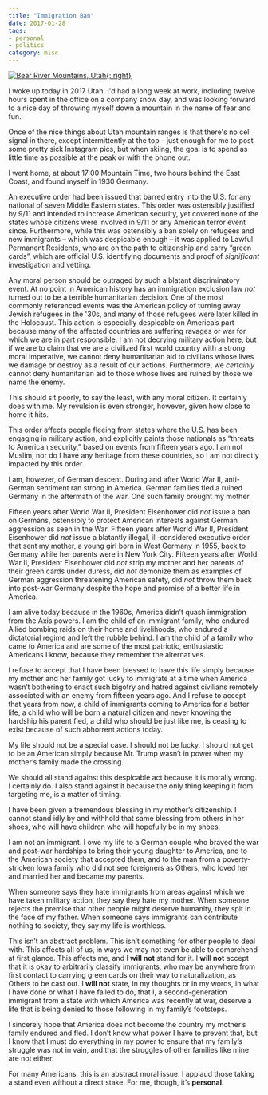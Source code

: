 ```yaml
---
title: "Immigration Ban"
date: 2017-01-28
tags:
- personal
- politics
category: misc
---
```


[![Bear River Mountains, Utah][1]{:.right}][2]

I woke up today in 2017 Utah. I'd had a long week at work, including twelve
hours spent in the office on a company snow day, and was looking forward to a
nice day of throwing myself down a mountain in the name of fear and fun.

Once of the nice things about Utah mountain ranges is that there's no cell
signal in there, except intermittently at the top – just enough for me to post
some pretty sick Instagram pics, but when skiing, the goal is to spend as little
time as possible at the peak or with the phone out.

I went home, at about 17:00 Mountain Time, two hours behind the East Coast, and
found myself in 1930 Germany.

An executive order had been issued that barred entry into the U.S. for any
national of seven Middle Eastern states. This order was ostensibly justified by
9/11 and intended to increase American security, yet covered none of the states
whose citizens were involved in 9/11 or any American terror event since.
Furthermore, while this was ostensibly a ban solely on refugees and new
immigrants – which was despicable enough – it was applied to Lawful Permanent
Residents, who are on the path to citizenship and carry “green cards”, which are
official U.S. identifying documents and proof of *significant* investigation and
vetting.

Any moral person should be outraged by such a blatant discriminatory event. At
no point in American history has an immigration exclusion law *not* turned out
to be a terrible humanitarian decision. One of the most commonly referenced
events was the American policy of turning away Jewish refugees in the '30s, and
many of those refugees were later killed in the Holocaust. This action is
especially despicable on America’s part because many of the affected countries
are suffering ravages or war for which we are in part responsible. I am not
decrying military action here, but if we are to claim that we are a civilized
first world country with a strong moral imperative, we cannot deny humanitarian
aid to civilians whose lives we damage or destroy as a result of our actions.
Furthermore, we *certainly* cannot deny humanitarian aid to those whose lives
are ruined by those we name the enemy.

This should sit poorly, to say the least, with any moral citizen. It certainly
does with me. My revulsion is even stronger, however, given how close to home it
hits.

This order affects people fleeing from states where the U.S. has been engaging
in military action, and explicitly paints those nationals as “threats to
American security,” based on events from fifteen years ago. I am not Muslim, nor
do I have any heritage from these countries, so I am not directly impacted by
this order.

I am, however, of German descent. During and after World War II, anti-German
sentiment ran strong in America. German families fled a ruined Germany in the
aftermath of the war. One such family brought my mother.

Fifteen years after World War II, President Eisenhower did *not* issue a ban on
Germans, ostensibly to protect American interests against German aggression as
seen in the War. Fifteen years after World War II, President Eisenhower did
*not* issue a blatantly illegal, ill-considered executive order that sent my
mother, a young girl born in West Germany in 1955, back to Germany while her
parents were in New York City. Fifteen years after World War II, President
Eisenhower did *not* strip my mother and her parents of their green cards under
duress, did *not* demonize them as examples of German aggression threatening
American safety, did *not* throw them back into post-war Germany despite the
hope and promise of a better life in America.

I am alive today because in the 1960s, America didn’t quash immigration from the
Axis powers. I am the child of an immigrant family, who endured Allied bombing
raids on their home and livelihoods, who endured a dictatorial regime and left
the rubble behind. I am the child of a family who came to America and are some
of the most patriotic, enthusiastic Americans I know, because they remember the
alternatives.

I refuse to accept that I have been blessed to have this life simply because my
mother and her family got lucky to immigrate at a time when America wasn’t
bothering to enact such bigotry and hatred against civilians remotely associated
with an enemy from fifteen years ago. And I refuse to accept that years from
now, a child of immigrants coming to America for a better life, a child who will
be born a natural citizen and never knowing the hardship his parent fled, a
child who should be just like me, is ceasing to exist because of such abhorrent
actions today.

My life should not be a special case. I should not be lucky. I should not get to
be an American simply because Mr. Trump wasn’t in power when my mother’s family
made the crossing.

We should all stand against this despicable act because it is morally wrong. I
certainly do. I also stand against it because the only thing keeping it from
targeting me, is a matter of timing.

I have been given a tremendous blessing in my mother’s citizenship. I cannot
stand idly by and withhold that same blessing from others in her shoes, who will
have children who will hopefully be in my shoes.

I am not an immigrant. I owe my life to a German couple who braved the war and
post-war hardships to bring their young daughter to America, and to the American
society that accepted them, and to the man from a poverty-stricken Iowa family
who did not see foreigners as Others, who loved her and married her and became
my parents.

When someone says they hate immigrants from areas against which we have taken
military action, they say they hate my mother. When someone rejects the premise
that other people might deserve humanity, they spit in the face of my father.
When someone says immigrants can contribute nothing to society, they say my life
is worthless.

This isn’t an abstract problem. This isn’t something for other people to deal
with. This affects all of us, in ways we may not even be able to comprehend at
first glance. This affects me, and I **will not** stand for it. I **will not**
accept that it is okay to arbitrarily classify immigrants, who may be anywhere
from first contact to carrying green cards on their way to naturalization, as
Others to be cast out. I **will not** state, in my thoughts or in my words, in
what I have done or what I have failed to do, that I, a second-generation
immigrant from a state with which America was recently at war, deserve a life
that is being denied to those following in my family’s footsteps.

I sincerely hope that America does not become the country my mother’s family
endured and fled. I don’t know what power I have to prevent that, but I know
that I must do everything in my power to ensure that my family’s struggle was
not in vain, and that the struggles of other families like mine are not either.

For many Americans, this is an abstract moral issue. I applaud those taking a
stand even without a direct stake. For me, though, it’s **personal.**

[1]: 2017-01-28-immigration-ban/2017-01-28T12-02-13.jpg
[2]: https://instagr.am/myrrlyn "I h*ckin love mountains"
